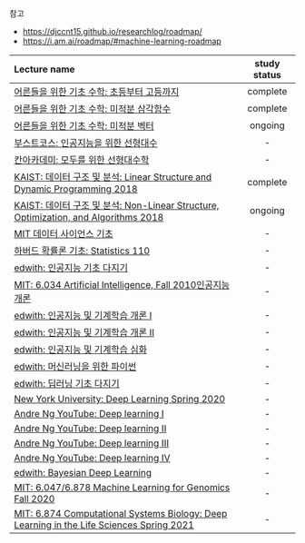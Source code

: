 참고
- https://djccnt15.github.io/researchlog/roadmap/
- https://i.am.ai/roadmap/#machine-learning-roadmap

|Lecture name|study status | 
|:-|:-:|
|[어른들을 위한 기초 수학: 초등부터 고등까지](https://www.edwith.org/sutudy/home)|complete|
|[어른들을 위한 기초 수학: 미적분 삼각함수](https://www.edwith.org/sutudy2/home)| complete |
|[어른들을 위한 기초 수학: 미적분 벡터](https://www.edwith.org/sutudy03/home)| ongoing |
|[부스트코스: 인공지능을 위한 선형대수](https://www.boostcourse.org/ai251/joinLectures/195088)| - |
|[칸아카데미: 모두를 위한 선형대수학](https://www.boostcourse.org/ai151/home)| - |
|[KAIST: 데이터 구조 및 분석: Linear Structure and Dynamic Programming 2018](https://www.edwith.org/datastructure-2019s/home)|complete| 
|[KAIST: 데이터 구조 및 분석: Non-Linear Structure, Optimization, and Algorithms 2018](https://www.edwith.org/datastructure-2019s2/home)|ongoing|
|[MIT 데이터 사이언스 기초](https://www.boostcourse.org/ds201/home)| - |
|[하버드 확률론 기초: Statistics 110](https://www.boostcourse.org/ai152/home)| - |
|[edwith: 인공지능 기초 다지기](https://www.boostcourse.org/ai100/home)| - |
|[MIT: 6.034 Artificial Intelligence, Fall 2010](https://youtube.com/playlist?list=PLUl4u3cNGP63gFHB6xb-kVBiQHYe_4hSi&si=dQ8sMZqmWMudHkEh)[인공지능 개론](https://www.edwith.org/mitai/joinLectures/21462)| - |
|[edwith: 인공지능 및 기계학습 개론 I](https://www.edwith.org/machinelearning1_17/home)| - |
|[edwith: 인공지능 및 기계학습 개론 II](https://www.edwith.org/machinelearning2__17/home)| - |
|[edwith: 인공지능 및 기계학습 심화](https://www.edwith.org/aiml-adv/home)| - |
|[edwith: 머신러닝을 위한 파이썬](https://www.boostcourse.org/ai222/home)| - |
|[edwith: 딥러닝 기초 다지기](https://www.boostcourse.org/ai111/home)| - |
|[New York University: Deep Learning Spring 2020](https://atcold.github.io/NYU-DLSP20/ko/)| - |
|[Andre Ng YouTube: Deep learning I](https://www.boostcourse.org/ai215/home)| - |
|[Andre Ng YouTube: Deep learning II](https://www.boostcourse.org/ai216/home)| - |
|[Andre Ng YouTube: Deep learning III](https://www.boostcourse.org/ai217/home)| - |
|[Andre Ng YouTube: Deep learning IV](https://www.boostcourse.org/ai218/home)| - |
|[edwith: Bayesian Deep Learning](https://www.edwith.org/bayesiandeeplearning/home)| - |
|[MIT: 6.047/6.878 Machine Learning for Genomics Fall 2020](https://youtube.com/playlist?list=PLypiXJdtIca6dEYlNoZJwBaz__CdsaoKJ&si=Fmb5rexc6L9Ra376)| - |
|[MIT: 6.874 Computational Systems Biology: Deep Learning in the Life Sciences Spring 2021](https://mit6874.github.io/)| - |


